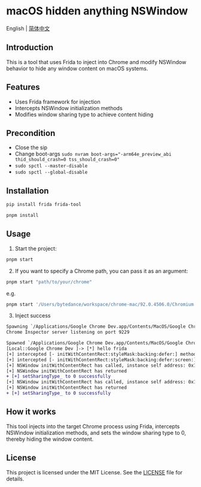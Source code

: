 # macOS hidden anything NSWindow

English | [简体中文](./README.cn.md)

## Introduction

This is a tool that uses Frida to inject into Chrome and modify NSWindow behavior to hide any window content on macOS systems.

## Features

- Uses Frida framework for injection
- Intercepts NSWindow initialization methods
- Modifies window sharing type to achieve content hiding

## Precondition
- Close the sip
- Change boot-args `sudo nvram boot-args="-arm64e_preview_abi thid_should_crash=0 tss_should_crash=0"`
- `sudo spctl --master-disable`
- `sudo spctl --global-disable`

## Installation

```bash
pip install frida frida-tool

pnpm install
```

## Usage

1. Start the project:

```bash
pnpm start
```

2. If you want to specify a Chrome path, you can pass it as an argument:

```bash
pnpm start "path/to/your/chrome"
```

e.g.

```bash
pnpm start '/Users/bytedance/workspace/chrome-mac/92.0.4506.0/Chromium.app/Contents/MacOS/Chromium'
```

3. Inject success
```diff
Spawning `/Applications/Google Chrome Dev.app/Contents/MacOS/Google Chrome Dev`...
Chrome Inspector server listening on port 9229

Spawned `/Applications/Google Chrome Dev.app/Contents/MacOS/Google Chrome Dev`. Resuming main thread!
[Local::Google Chrome Dev ]-> [*] hello frida
[+] intercepted [- initWithContentRect:styleMask:backing:defer:] methods
[+] intercepted [- initWithContentRect:styleMask:backing:defer:screen:] methods
[+] NSWindow initWithContentRect has called, instance self address: 0x104016157c0
[+] NSWindow initWithContentRect has returned
+ [+] setSharingType_ to 0 successfully
[+] NSWindow initWithContentRect has called, instance self address: 0x10401ea6c00
[+] NSWindow initWithContentRect has returned
+ [+] setSharingType_ to 0 successfully
```

## How it works

This tool injects into the target Chrome process using Frida, intercepts NSWindow initialization methods, and sets the window sharing type to 0, thereby hiding the window content.

## License

This project is licensed under the MIT License. See the [LICENSE](./LICENSE) file for details.